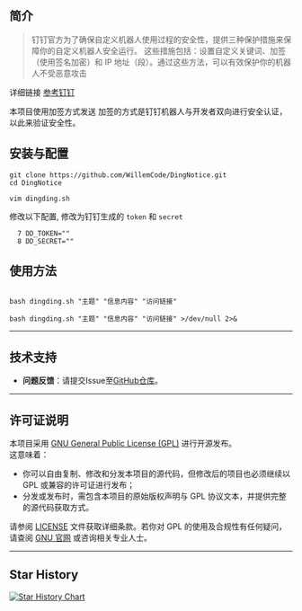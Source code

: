 ## 简介

> 钉钉官方为了确保自定义机器人使用过程的安全性，提供三种保护措施来保障你的自定义机器人安全运行。
> 这些措施包括：设置自定义关键词、加签（使用签名加密）和 IP 地址（段）。通过这些方法，可以有效保护你的机器人不受恶意攻击

详细链接 [参考钉钉](https://open.dingtalk.com/document/orgapp/customize-robot-security-settings)

本项目使用加签方式发送
加签的方式是钉钉机器人与开发者双向进行安全认证，以此来验证安全性。

## 安装与配置

```
git clone https://github.com/WillemCode/DingNotice.git
cd DingNotice

vim dingding.sh
```

修改以下配置, 修改为钉钉生成的 `token` 和 `secret`

```
  7 DD_TOKEN=""
  8 DD_SECRET=""
```


## 使用方法

```

bash dingding.sh "主题" "信息内容" "访问链接"

bash dingding.sh "主题" "信息内容" "访问链接" >/dev/null 2>&

```


---

## 技术支持

- **问题反馈**：请提交Issue至[GitHub仓库](https://github.com/WillemCode/ScriptTools/issues)。

---

## 许可证说明

本项目采用 [GNU General Public License (GPL)](./LICENSE) 进行开源发布。  
这意味着：

- 你可以自由复制、修改和分发本项目的源代码，但修改后的项目也必须继续以 GPL 或兼容的许可证进行发布；
- 分发或发布时，需包含本项目的原始版权声明与 GPL 协议文本，并提供完整的源代码获取方式。

请参阅 [LICENSE](./LICENSE) 文件获取详细条款。若你对 GPL 的使用及合规性有任何疑问，请查阅 [GNU 官网](https://www.gnu.org/licenses/) 或咨询相关专业人士。

---

## Star History

[![Star History Chart](https://api.star-history.com/svg?repos=WillemCode/DingNotice&type=Date)](https://www.star-history.com/#WillemCode/DingNotice&Date)

